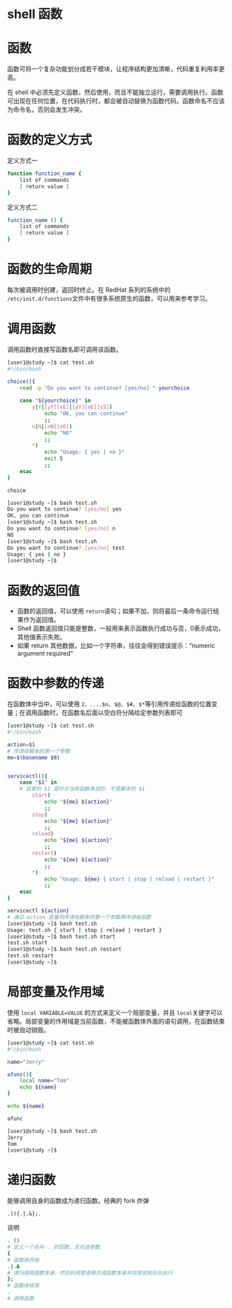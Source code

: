 # shell 函数 

# 函数

函数可将一个复杂功能划分成若干模块，让程序结构更加清晰，代码重复利用率更高。

在 shell 中必须先定义函数，然后使用，而且不能独立运行，需要调用执行。函数可出现在任何位置，在代码执行时，都会被自动替换为函数代码。函数命名不应该为命令名，否则会发生冲突。

# 函数的定义方式

定义方式一

```bash
function function_name {
    list of commands
    [ return value ]
}
```

定义方式二

```bash
function_name () {
    list of commands
    [ return value ]
}
```

# 函数的生命周期

每次被调用时创建，返回时终止。在 RedHat 系列的系统中的 `/etc/init.d/functions`​ 文件中有很多系统原生的函数，可以用来参考学习。

# 调用函数

调用函数时直接写函数名即可调用该函数。

```bash
[user1@study ~]$ cat test.sh 
#!/bin/bash

choice(){
    read -p "Do you want to continue? [yes/no] " yourchoice
  
    case "${yourchoice}" in
        y|Y|[yY][eE]|[yY][eE][sS])
            echo "OK, you can continue"
            ;;
        n|N|[nN][oO])
            echo "NO"
            ;;
        *)
            echo "Usage: { yes | no }"
            exit 5
            ;;
    esac
}

choice

[user1@study ~]$ bash test.sh 
Do you want to continue? [yes/no] yes
OK, you can continue
[user1@study ~]$ bash test.sh 
Do you want to continue? [yes/no] n
NO
[user1@study ~]$ bash test.sh
Do you want to continue? [yes/no] test   
Usage: { yes | no }
[user1@study ~]$
```

# 函数的返回值

* 函数的返回值，可以使用 `return`​ 语句；如果不加，则将最后一条命令运行结果作为返回值。
* Shell 函数返回值只能是整数，一般用来表示函数执行成功与否，0表示成功，其他值表示失败。
* 如果 return 其他数据，比如一个字符串，往往会得到错误提示：“numeric argument required”

# 函数中参数的传递

在函数体中当中，可以使用  `2，....$n`​、`$@`​、`$#`​、`$*`​ 等引用传递给函数的位置变量；在调用函数时，在函数名后面以空白符分隔给定参数列表即可

```bash
[user1@study ~]$ cat test.sh 
#!/bin/bash

action=$1
# 传递给脚本的第一个参数
me=$(basename $0)


servicectl(){
    case "$1" in
    # 这里的 $1 是针对当前函数来说的，不是脚本的 $1
        start)
            echo "${me} ${action}"
            ;;
        stop)
            echo "${me} ${action}"
            ;;
        reload)
            echo "${me} ${action}"
            ;;
        restart)
            echo "${me} ${action}"
            ;;
        *)
            echo "Usage: ${me} { start | stop | reload | restart }"
            ;;
    esac
}

servicectl ${action}
# 通过 action 变量将传递给脚本的第一个参数再传递给函数
[user1@study ~]$ bash test.sh 
Usage: test.sh { start | stop | reload | restart }
[user1@study ~]$ bash test.sh start
test.sh start
[user1@study ~]$ bash test.sh restart
test.sh restart
[user1@study ~]$
```

# 局部变量及作用域

使用 `local VARIABLE=VALUE`​ 的方式来定义一个局部变量，并且 `local`​ 关键字可以省略。局部变量的作用域是当前函数，不能被函数体外面的语句调用，在函数结束时被自动销毁。

```bash
[user1@study ~]$ cat test.sh 
#!/bin/bash

name="Jerry"

afunc(){
    local name="Tom"
    echo ${name}
}

echo ${name}

afunc

[user1@study ~]$ bash test.sh 
Jerry
Tom
[user1@study ~]$
```

# 递归函数

能够调用自身的函数成为递归函数。经典的 fork 炸弹

```
.(){.|.&};.
```

说明

```bash
. () 
# 定义一个名叫 . 的函数，无可选参数
{
# 函数体开始
.|.&
# 递归调用函数本身，然后利用管道再次调函数本身并将其放到后台执行
};
# 函数体结束
.
# 调用函数
```
